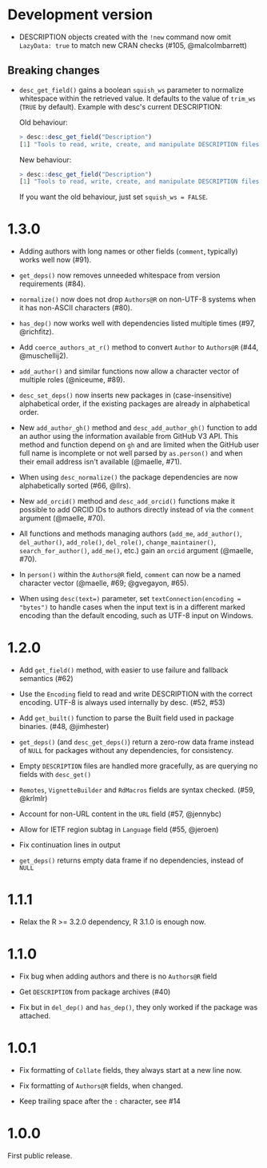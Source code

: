 
# Development version

* DESCRIPTION objects created with the `!new` command now omit `LazyData: true` 
  to match new CRAN checks (#105, @malcolmbarrett)

## Breaking changes

* `desc_get_field()` gains a boolean `squish_ws` parameter to normalize
  whitespace within the retrieved value. It defaults to the value of `trim_ws`
  (`TRUE` by default). Example with desc's current DESCRIPTION:
  
  Old behaviour:
  
  ```r
  > desc::desc_get_field("Description")
  [1] "Tools to read, write, create, and manipulate DESCRIPTION files.\n    It is intended for packages that create or manipulate other packages."
  ```
  
  New behaviour:
  
  ```r
  > desc::desc_get_field("Description")
  [1] "Tools to read, write, create, and manipulate DESCRIPTION files. It is intended for packages that create or manipulate other packages."
  ```
  
  If you want the old behaviour, just set `squish_ws = FALSE`.

# 1.3.0

* Adding authors with long names or other fields (`comment`, typically)
  works well now (#91).

* `get_deps()` now removes unneeded whitespace from version requirements
  (#84).

* `normalize()` now does not drop `Authors@R` on non-UTF-8 systems
  when it has non-ASCII characters (#80).

* `has_dep()` now works well with dependencies listed multiple times
   (#97, @richfitz).

* Add `coerce_authors_at_r()` method to convert `Author` to
  `Authors@R` (#44, @muschellij2).

* `add_author()` and similar functions now allow a character vector of
  multiple roles (@niceume, #89).

* `desc_set_deps()` now inserts new packages in (case-insensitive)
  alphabetical order, if the existing packages are already in alphabetical
  order.

* New `add_author_gh()` method and `desc_add_author_gh()` function to add
  an author using the information available from GitHub V3 API. This method
  and function depend on `gh` and are limited when the GitHub user full
  name is incomplete or not well parsed by `as.person()` and when their
  email address isn't available (@maelle, #71).

* When using `desc_normalize()` the package dependencies are now
  alphabetically sorted (#66, @llrs).

* New `add_orcid()` method and `desc_add_orcid()` functions make it
  possible to add ORCID IDs to authors directly instead of via the
  `comment` argument (@maelle, #70).

* All functions and methods managing authors (`add_me`, `add_author()`,
  `del_author()`, `add_role()`, `del_role()`, `change_maintainer()`,
  `search_for_author()`, `add_me()`, etc.) gain an `orcid` argument
  (@maelle, #70).

* In `person()` within the `Authors@R` field, `comment` can now be a
  named character vector (@maelle, #69; @gvegayon, #65).

* When using `desc(text=)` parameter, set `textConnection(encoding =
  "bytes")` to handle cases when the input text is in a different marked
  encoding than the default encoding, such as UTF-8 input on Windows.

# 1.2.0

* Add `get_field()` method, with easier to use failure and fallback
  semantics (#62)

* Use the `Encoding` field to read and write DESCRIPTION with the
  correct encoding. UTF-8 is always used internally by desc. (#52, #53)

* Add `get_built()` function to parse the Built field used in package
  binaries. (#48, @jimhester)

* `get_deps()` (and `desc_get_deps()`) return a zero-row data frame
  instead of `NULL` for packages without any dependencies, for consistency.

* Empty `DESCRIPTION` files are handled more gracefully, as are querying
  no fields with `desc_get()`

* `Remotes`, `VignetteBuilder` and `RdMacros` fields are syntax checked.
  (#59, @krlmlr)

* Account for non-URL content in the `URL` field (#57, @jennybc)

* Allow for IETF region subtag in `Language` field (#55, @jeroen)

* Fix continuation lines in output

* `get_deps()` returns empty data frame if no dependencies, instead of
  `NULL`

# 1.1.1

* Relax the R >= 3.2.0 dependency, R 3.1.0 is enough now.

# 1.1.0

* Fix bug when adding authors and there is no `Authors@R` field

* Get `DESCRIPTION` from package archives (#40)

* Fix but in `del_dep()` and `has_dep()`, they only worked if the package
  was attached.

# 1.0.1

* Fix formatting of `Collate` fields, they always start at a new line now.

* Fix formatting of `Authors@R` fields, when changed.

* Keep trailing space after the `:` character, see #14

# 1.0.0

First public release.
